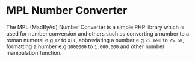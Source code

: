 
# MPL Number Converter

The MPL (MadByAd) Number Converter is a simple PHP library which is used for number conversion and others such as converting a number to a roman numeral e.g `12` to `XII`, abbreviating a number e.g `25.690` to `25.6K`, formatting a number e.g `1000000` to `1.000.000` and other number manipulation function.
